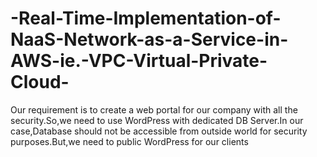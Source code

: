 # -Real-Time-Implementation-of-NaaS-Network-as-a-Service-in-AWS-ie.-VPC-Virtual-Private-Cloud-
Our requirement is to create a web portal for our company with all the security.So,we need to use WordPress with dedicated DB Server.In our case,Database should not be accessible from outside world for security purposes.But,we need to public WordPress for our clients
